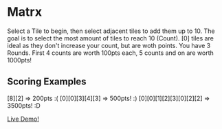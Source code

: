 # Matrx

Select a Tile to begin, then select adjacent tiles to add them up to 10. The goal is to select the most amount of tiles to reach 10 (Count). [0] tiles are ideal as they don't increase your count, but are woth points. You have 3 Rounds. First 4 counts are worth 100pts each, 5 counts and on are worth 1000pts!

## Scoring Examples

[8][2] => 200pts :(
[0][0][3][4][3] => 500pts! :)
[0][0][1][2][3][0][2][2] => 3500pts! :D

[Live Demo!](https://petergrillot.github.io/matrx/)
